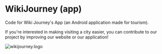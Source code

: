 # WikiJourney (app)
Code for Wiki Journey's App (an Android application made for tourism).

If you're interested in making visiting a city easier, you can contribute to our project by improving our website or our application!

![wikijourney.logo](http://wikijourneydev.alwaysdata.net/images/design/logo.png)
